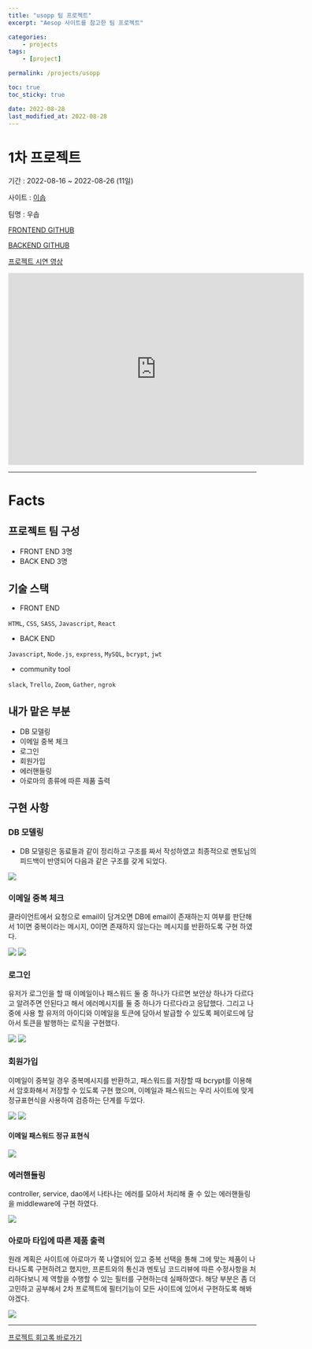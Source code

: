 ```yaml
---
title: "usopp 팀 프로젝트"
excerpt: "Aesop 사이트를 참고한 팀 프로젝트"

categories:
    - projects
tags:
    - [project]

permalink: /projects/usopp

toc: true
toc_sticky: true

date: 2022-08-28
last_modified_at: 2022-08-28
---
```


# 1차 프로젝트

기간 : 2022-08-16 ~ 2022-08-26 (11일)

사이트 : [이솝](https://www.aesop.com/kr/)

팀명 : 우솝

[FRONTEND GITHUB](https://github.com/wecode-bootcamp-korea/36-1st-Usopp-frontend)

[BACKEND GITHUB](https://github.com/wecode-bootcamp-korea/36-1st-Usopp-backend)

[프로젝트 시연 영상](https://www.youtube.com/watch?v=n2kL24FnHsE)

<iframe width="600" height="390" src="https://www.youtube.com/embed/n2kL24FnHsE" title="이솝 홈페이지 클론 코딩" frameborder="0" allow="accelerometer; autoplay; clipboard-write; encrypted-media; gyroscope; picture-in-picture" allowfullscreen></iframe>

---

# Facts

## 프로젝트 팀 구성

-   FRONT END 3명
-   BACK END 3명

## 기술 스택

-   FRONT END

`HTML`, `CSS`, `SASS`, `Javascript`, `React`

-   BACK END

`Javascript`, `Node.js`, `express`, `MySQL`, `bcrypt`, `jwt`

-   community tool

`slack`, `Trello`, `Zoom`, `Gather`, `ngrok`

## 내가 맡은 부분

-   DB 모델링
-   이메일 중복 체크
-   로그인
-   회원가입
-   에러핸들링
-   아로마의 종류에 따른 제품 출력

## 구현 사항

### DB 모델링

-   DB 모델링은 동료들과 같이 정리하고 구조를 짜서 작성하였고 최종적으로 멘토님의 피드백이 반영되어 다음과 같은 구조를 갖게 되었다.

![](../../assets/images/posts_img/DATABASE/2022-08-17-feedback.md.png)

### 이메일 중복 체크

클라이언트에서 요청으로 email이 담겨오면 DB에 email이 존재하는지 여부를 판단해서 1이면 중복이라는 메시지, 0이면 존재하지 않는다는 메시지를 반환하도록 구현 하였다.

![](../../assets/images/posts_img/memoir/2022-08-28-memoir1.png)
![](../../assets/images/posts_img/memoir/2022-08-28-emailcheck.gif)

### 로그인

유저가 로그인을 할 때 이메일이나 패스워드 둘 중 하나가 다르면 보안상 하나가 다르다고 알려주면 안된다고 해서 에러메시지를 둘 중 하나가 다르다라고 응답했다.
그리고 나중에 사용 할 유저의 아이디와 이메일을 토큰에 담아서 발급할 수 있도록 페이로드에 담아서 토큰을 발행하는 로직을 구현했다.

![](../../assets/images/posts_img/memoir/2022-08-28-memoir2.png)
![](../../assets/images/posts_img/memoir/2022-08-28-signin.gif)

### 회원가입

이메일이 중복일 경우 중복메시지를 반환하고, 패스워드를 저장할 때 bcrypt를 이용해서 암호화해서 저장할 수 있도록 구현 했으며, 이메일과 패스워드는 우리 사이트에 맞게 정규표현식을 사용하여 검증하는 단계를 두었다.

![](../../assets/images/posts_img/memoir/2022-08-28-memoir3.png)
![](../../assets/images/posts_img/memoir/2022-08-28-signup.gif)

#### 이메일 패스워드 정규 표현식

![](../../assets/images/posts_img/memoir/2022-08-28-memoir4.png)

### 에러핸들링

controller, service, dao에서 나타나는 에러를 모아서 처리해 줄 수 있는 에러핸들링을 middleware에 구현 하였다.

![](../../assets/images/posts_img/memoir/2022-08-28-memoir5.png)

### 아로마 타입에 따른 제품 출력

원래 계획은 사이트에 아로마가 쭉 나열되어 있고 중복 선택을 통해 그에 맞는 제품이 나타나도록 구현하려고 했지만, 프론트와의 통신과 멘토님 코드리뷰에 따른 수정사항을 처리하다보니 제 역할을 수행할 수 있는 필터를 구현하는데 실패하였다. 해당 부분은 좀 더 고민하고 공부해서 2차 프로젝트에 필터기능이 모든 사이트에 있어서 구현하도록 해봐야겠다.

![](../../assets/images/posts_img/memoir/2022-08-28-memoir6.png)


---

[프로젝트 회고록 바로가기](https://sangwoo.dev/memoir/6)